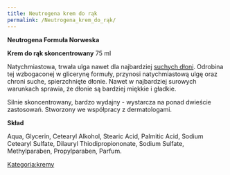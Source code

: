 ```yaml
---
title: Neutrogena krem do rąk
permalink: /Neutrogena_krem_do_rąk/
---
```


**Neutrogena Formuła Norweska**

**Krem do rąk skoncentrowany** 75 ml

Natychmiastowa, trwała ulga nawet dla najbardziej [suchych dłoni](/atopedia/sucha_skóra "wikilink"). Odrobina tej wzbogaconej w glicerynę formuły, przynosi natychmiastową ulgę oraz chroni suche, spierzchnięte dłonie. Nawet w najbardziej surowych warunkach sprawia, że dłonie są bardziej miękkie i gładkie.

Silnie skoncentrowany, bardzo wydajny - wystarcza na ponad dwieście zastosowań. Stworzony we współpracy z dermatologami.

**Skład**

Aqua, Glycerin, Cetearyl Alkohol, Stearic Acid, Palmitic Acid, Sodium Cetearyl Sulfate, Dilauryl Thiodipropiononate, Sodium Sulfate, Methylparaben, Propylparaben, Parfum.

[Kategoria:kremy](/atopedia/Kategoria:kremy "wikilink")